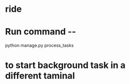 # ride
# Run command --   

python manage.py process_tasks

# to start background task in a different taminal
